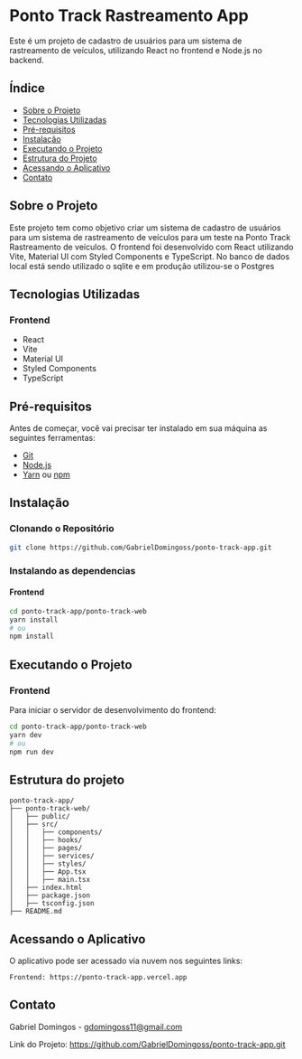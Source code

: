 # Ponto Track Rastreamento App


Este é um projeto de cadastro de usuários para um sistema de rastreamento de veículos, utilizando React no frontend e Node.js no backend.


## Índice

- [Sobre o Projeto](#sobre-o-projeto)
- [Tecnologias Utilizadas](#tecnologias-utilizadas)
- [Pré-requisitos](#pré-requisitos)
- [Instalação](#instalação)
- [Executando o Projeto](#executando-o-projeto)
- [Estrutura do Projeto](#estrutura-do-projeto)
- [Acessando o Aplicativo](#acessando-o-aplicativo)
- [Contato](#contato)


## Sobre o Projeto

Este projeto tem como objetivo criar um sistema de cadastro de usuários para um sistema de rastreamento de veículos para um teste na Ponto Track Rastreamento de veículos.
O frontend foi desenvolvido com React utilizando Vite, Material UI com Styled Components e TypeScript.
No banco de dados local está sendo utilizado o sqlite e em produção utilizou-se o Postgres

## Tecnologias Utilizadas

### Frontend

- React
- Vite
- Material UI
- Styled Components
- TypeScript

## Pré-requisitos

Antes de começar, você vai precisar ter instalado em sua máquina as seguintes ferramentas:

- [Git](https://git-scm.com)
- [Node.js](https://nodejs.org/en/)
- [Yarn](https://classic.yarnpkg.com/en/docs/install) ou [npm](https://www.npmjs.com/get-npm)

## Instalação

### Clonando o Repositório

```bash
git clone https://github.com/GabrielDomingoss/ponto-track-app.git
```

### Instalando as dependencias

#### Frontend 

```bash
cd ponto-track-app/ponto-track-web
yarn install
# ou
npm install
```

## Executando o Projeto

### Frontend

Para iniciar o servidor de desenvolvimento do frontend:

```bash
cd ponto-track-app/ponto-track-web
yarn dev
# ou
npm run dev
```


## Estrutura do projeto

```plaintext
ponto-track-app/
├── ponto-track-web/
│   ├── public/
│   ├── src/
│   │   ├── components/
│   │   ├── hooks/
│   │   ├── pages/
│   │   ├── services/
│   │   ├── styles/
│   │   ├── App.tsx
│   │   ├── main.tsx
│   ├── index.html
│   ├── package.json
│   ├── tsconfig.json
├── README.md
```

## Acessando o Aplicativo

O aplicativo pode ser acessado via nuvem nos seguintes links:

    Frontend: https://ponto-track-app.vercel.app

## Contato

Gabriel Domingos - gdomingoss11@gmail.com

Link do Projeto: https://github.com/GabrielDomingoss/ponto-track-app.git
